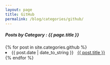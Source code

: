```yaml
---
layout: page
title: GitHub
permalink: /blog/categories/github/
---
```


<h5> Posts by Category : {{ page.title }} </h5>

<div class="card">
{% for post in site.categories.github %}
 <li class="category-posts"><span>{{ post.date | date_to_string }}</span> &nbsp; <a href="{{ post.url }}">{{ post.title }}</a></li>
{% endfor %}
</div>
